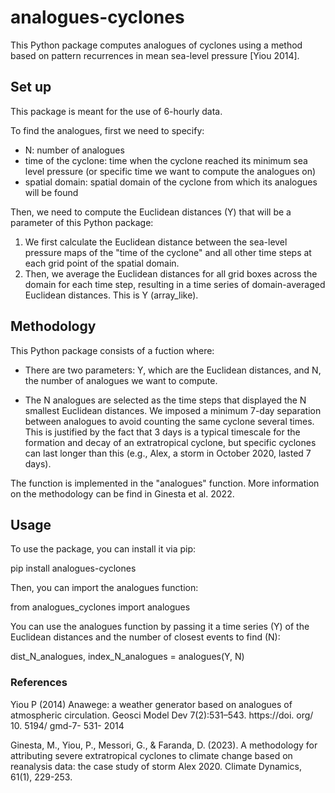# analogues-cyclones

This Python package computes analogues of cyclones using a method based on pattern recurrences in mean sea-level pressure [Yiou 2014]. 

## Set up

This package is meant for the use of 6-hourly data.

To find the analogues, first we need to specify:

- N: number of analogues
- time of the cyclone: time when the cyclone reached its minimum sea level pressure (or specific time we want to compute the analogues on)
- spatial domain: spatial domain of the cyclone from which its analogues will be found

Then, we need to compute the Euclidean distances (Y) that will be a parameter of this Python package:

1) We first calculate the Euclidean distance between the sea-level pressure maps of the "time of the cyclone" and all other time steps at each grid point of the spatial domain.
2) Then, we average the Euclidean distances for all grid boxes across the domain for each time step, resulting in a time series of domain-averaged Euclidean distances. This is Y (array_like).

## Methodology

This Python package consists of a fuction where:

- There are two parameters: Y, which are the Euclidean distances, and N, the number of analogues we want to compute.

- The N analogues are selected as the time steps that displayed the N smallest Euclidean distances. We imposed a minimum 7-day separation between analogues to avoid counting the same cyclone several times. This is justified by the fact that 3 days is a typical timescale for the formation and decay of an extratropical cyclone, but specific cyclones can last longer than this (e.g., Alex, a storm in October 2020, lasted 7 days). 

The function is implemented in the "analogues" function. More information on the methodology can be find in Ginesta et al. 2022.

## Usage

To use the package, you can install it via pip:

pip install analogues-cyclones

Then, you can import the analogues function:

from analogues_cyclones import analogues

You can use the analogues function by passing it a time series (Y) of the Euclidean distances and the number of closest events to find (N):

dist_N_analogues, index_N_analogues = analogues(Y, N)


### References

Yiou P (2014) Anawege: a weather generator based on analogues of atmospheric circulation. Geosci Model Dev 7(2):531–543. https://doi. org/ 10. 5194/ gmd-7- 531- 2014

Ginesta, M., Yiou, P., Messori, G., & Faranda, D. (2023). A methodology for attributing severe extratropical cyclones to climate change based on reanalysis data: the case study of storm Alex 2020. Climate Dynamics, 61(1), 229-253.



